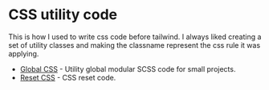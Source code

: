 # CSS utility code

This is how I used to write css code before tailwind. I always liked creating a set of utility classes and making the classname represent the css rule it was applying.

- [Global CSS](https://github.com/rakesh-gupta29/css-utils/tree/main/global-css) - Utility global modular SCSS code for small projects.
- [Reset CSS](https://github.com/rakesh-gupta29/css-utils/tree/main/reset-css) - CSS reset code.
